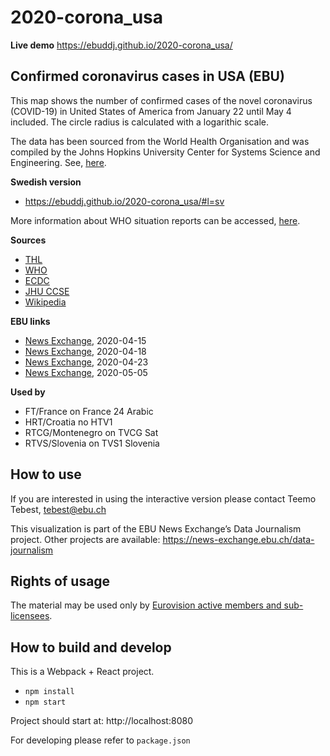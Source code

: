 # 2020-corona_usa

**Live demo** https://ebuddj.github.io/2020-corona_usa/

## Confirmed coronavirus cases in USA (EBU)

This map shows the number of confirmed cases of the novel coronavirus (COVID-19) in United States of America from January 22 until May 4 included. The circle radius is calculated with a logarithic scale.

The data has been sourced from the World Health Organisation and was compiled by the Johns Hopkins University Center for Systems Science and Engineering. See, [here](https://github.com/CSSEGISandData/COVID-19).

**Swedish version** 
* https://ebuddj.github.io/2020-corona_usa/#l=sv

More information about WHO situation reports can be accessed, [here](https://www.who.int/emergencies/diseases/novel-coronavirus-2019/situation-reports/).

**Sources**
* [THL](https://thl.fi/fi/web/infektiotaudit-ja-rokotukset/ajankohtaista/wuhanin-koronavirus)
* [WHO](https://www.who.int/emergencies/diseases/novel-coronavirus-2019/situation-reports/)
* [ECDC](https://www.ecdc.europa.eu/en/novel-coronavirus-china)
* [JHU CCSE](https://github.com/CSSEGISandData/COVID-19)
* [Wikipedia](https://en.wikipedia.org/wiki/List_of_geographic_centers_of_the_United_States)

**EBU links**
* [News Exchange](https://news-exchange.ebu.ch/item_detail/a2c2a9e220b99c8d6e37330c8498b6ba/2020_21018139), 2020-04-15
* [News Exchange](https://news-exchange.ebu.ch/item_detail/da4c77dd3d7ee68c14844e412e401649/2020_21018574), 2020-04-18
* [News Exchange](https://news-exchange.ebu.ch/item_detail/e23e795546338f12eb8e0e8309069469/2020_21019228), 2020-04-23
* [News Exchange](https://news-exchange.ebu.ch/item_detail/a6dc7d3b997769e0da2d1a9d2246586c/2020_21021140), 2020-05-05

**Used by**
* FT/France on France 24 Arabic
* HRT/Croatia no HTV1
* RTCG/Montenegro on TVCG Sat
* RTVS/Slovenia on TVS1 Slovenia

## How to use

If you are interested in using the interactive version please contact Teemo Tebest, tebest@ebu.ch

This visualization is part of the EBU News Exchange’s Data Journalism project. Other projects are available: https://news-exchange.ebu.ch/data-journalism

## Rights of usage

The material may be used only by [Eurovision active members and sub-licensees](https://www.ebu.ch/eurovision-news/members-and-sublicensees).

## How to build and develop

This is a Webpack + React project.

* `npm install`
* `npm start`

Project should start at: http://localhost:8080

For developing please refer to `package.json`